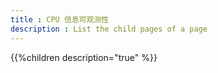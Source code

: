 ```yaml
---
title : CPU 信息可观测性
description : List the child pages of a page
---
```


{{%children description="true" %}}

